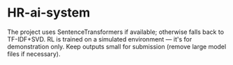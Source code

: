 # HR-ai-system
The project uses SentenceTransformers if available; otherwise falls back to TF-IDF+SVD.
RL is trained on a simulated environment — it's for demonstration only.
Keep outputs small for submission (remove large model files if necessary).
